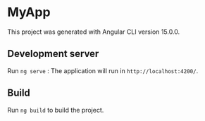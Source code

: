 # MyApp

This project was generated with Angular CLI version 15.0.0.

## Development server

Run `ng serve` : The application will run in `http://localhost:4200/`. 

## Build

Run `ng build` to build the project.

